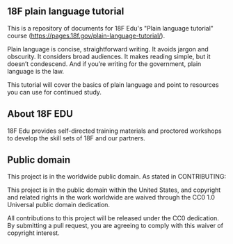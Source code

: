 ## 18F plain language tutorial

This is a repository of documents for 18F Edu's "Plain language tutorial" course (https://pages.18f.gov/plain-language-tutorial/). 

Plain language is concise, straightforward writing. It avoids jargon and obscurity. It considers broad audiences. It makes reading simple, but it doesn’t condescend. And if you’re writing for the government, plain language is the law.

This tutorial will cover the basics of plain language and point to resources you can use for continued study.

## About 18F EDU

18F Edu provides self-directed training materials and proctored workshops to develop the skill sets of 18F and our partners.


## Public domain

This project is in the worldwide public domain. As stated in CONTRIBUTING:

This project is in the public domain within the United States, and copyright and related rights in the work worldwide are waived through the CC0 1.0 Universal public domain dedication.

All contributions to this project will be released under the CC0 dedication. By submitting a pull request, you are agreeing to comply with this waiver of copyright interest.